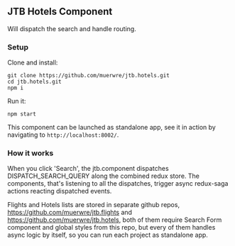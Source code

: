 ## JTB Hotels Component

Will dispatch the search and handle routing.

### Setup
Clone and install:

```
git clone https://github.com/muerwre/jtb.hotels.git
cd jtb.hotels.git
npm i
```

Run it:
```
npm start
```

This component can be launched as standalone app, see it in action by navigating to 
```http://localhost:8002/```.

### How it works
When you click 'Search', the jtb.component dispatches DISPATCH_SEARCH_QUERY along the combined redux store. The components,
that's listening to all the dispatches, trigger async redux-saga actions reacting dispatched events.

Flights and Hotels lists are stored in separate github repos, https://github.com/muerwre/jtb.flights and
https://github.com/muerwre/jtb.hotels, both of them require Search Form component and global styles from this repo, 
but every of them handles async logic by itself, so you can run each project as standalone app.   

